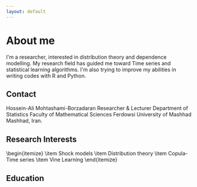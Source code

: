 ```yaml
---
layout: default
---
```


# About me

I'm a researcher, interested in distribution theory and dependence modelling. My research field has guided me toward Time series and statistical learning algorithms. I'm also trying to improve my abilities in writing codes with R and Python.

## Contact

Hossein-Ali Mohtashami-Borzadaran
Researcher & Lecturer 
Department of Statistics
Faculty of Mathematical Sciences
Ferdowsi University of Mashhad
Mashhad, Iran.


## Research Interests

\begin{itemize}
\item Shock models
\item Distribution theory
\item Copula-Time series
\item Vine Learning
\end{itemize}

## Education

